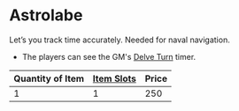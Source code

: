 # Astrolabe
Let’s you track time accurately. Needed for naval navigation.
- The players can see the GM's [Delve Turn](../../../../../Game%20Procedures/Turn.md#Delve%20Turn) timer.

| Quantity of Item | [Item Slots](../../../../../Player%20Characters/Derived%20Statistics/Item%20Slots.md) | Price |
| ---------------- | ------------------------------------------------------------------------------------- | ----- |
| 1                | 1                                                                                     | 250   |
